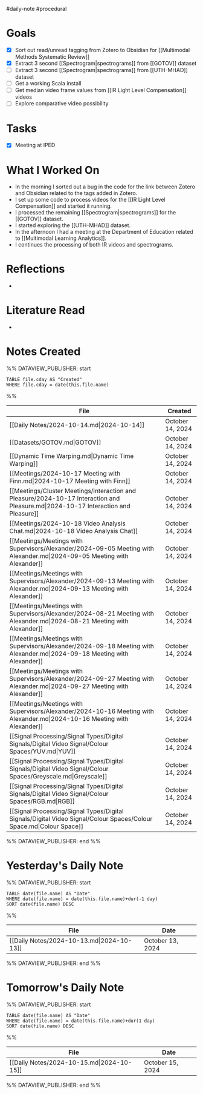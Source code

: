 #daily-note #procedural 

# Goals

- [x] Sort out read/unread tagging from Zotero to Obsidian for [[Multimodal Methods Systematic Review]]
- [x] Extract 3 second [[Spectrogram|spectrograms]] from [[GOTOV]] dataset
- [ ] Extract 3 second [[Spectrogram|spectrograms]] from [[UTH-MHAD]] dataset
- [ ] Get a working Scala install
- [ ] Get median video frame values from [[IR Light Level Compensation]] videos
- [ ] Explore comparative video possibility

# Tasks

- [x] Meeting at IPED

# What I Worked On

- In the morning I sorted out a bug in the code for the link between Zotero and Obsidian related to the tags added in Zotero.
- I set up some code to process videos for the [[IR Light Level Compensation]] and started it running.
- I processed the remaining [[Spectrogram|spectrograms]] for the [[GOTOV]] dataset.
- I started exploring the [[UTH-MHAD]] dataset.
- In the afternoon I had a meeting at the Department of Education related to [[Multimodal Learning Analytics]].
- I continues the processing of both IR videos and spectrograms.

# Reflections

- 

# Literature Read

- 

# Notes Created


%% DATAVIEW_PUBLISHER: start
```dataview
TABLE file.cday AS "Created"
WHERE file.cday = date(this.file.name)
```
%%

| File                                                                                                                               | Created          |
| ---------------------------------------------------------------------------------------------------------------------------------- | ---------------- |
| [[Daily Notes/2024-10-14.md\|2024-10-14]]                                                                                          | October 14, 2024 |
| [[Datasets/GOTOV.md\|GOTOV]]                                                                                                       | October 14, 2024 |
| [[Dynamic Time Warping.md\|Dynamic Time Warping]]                                                                                  | October 14, 2024 |
| [[Meetings/2024-10-17 Meeting with Finn.md\|2024-10-17 Meeting with Finn]]                                                         | October 14, 2024 |
| [[Meetings/Cluster Meetings/Interaction and Pleasure/2024-10-17 Interaction and Pleasure.md\|2024-10-17 Interaction and Pleasure]] | October 14, 2024 |
| [[Meetings/2024-10-18 Video Analysis Chat.md\|2024-10-18 Video Analysis Chat]]                                                     | October 14, 2024 |
| [[Meetings/Meetings with Supervisors/Alexander/2024-09-05 Meeting with Alexander.md\|2024-09-05 Meeting with Alexander]]           | October 14, 2024 |
| [[Meetings/Meetings with Supervisors/Alexander/2024-09-13 Meeting with Alexander.md\|2024-09-13 Meeting with Alexander]]           | October 14, 2024 |
| [[Meetings/Meetings with Supervisors/Alexander/2024-08-21 Meeting with Alexander.md\|2024-08-21 Meeting with Alexander]]           | October 14, 2024 |
| [[Meetings/Meetings with Supervisors/Alexander/2024-09-18 Meeting with Alexander.md\|2024-09-18 Meeting with Alexander]]           | October 14, 2024 |
| [[Meetings/Meetings with Supervisors/Alexander/2024-09-27 Meeting with Alexander.md\|2024-09-27 Meeting with Alexander]]           | October 14, 2024 |
| [[Meetings/Meetings with Supervisors/Alexander/2024-10-16 Meeting with Alexander.md\|2024-10-16 Meeting with Alexander]]           | October 14, 2024 |
| [[Signal Processing/Signal Types/Digital Signals/Digital Video Signal/Colour Spaces/YUV.md\|YUV]]                                  | October 14, 2024 |
| [[Signal Processing/Signal Types/Digital Signals/Digital Video Signal/Colour Spaces/Greyscale.md\|Greyscale]]                      | October 14, 2024 |
| [[Signal Processing/Signal Types/Digital Signals/Digital Video Signal/Colour Spaces/RGB.md\|RGB]]                                  | October 14, 2024 |
| [[Signal Processing/Signal Types/Digital Signals/Digital Video Signal/Colour Spaces/Colour Space.md\|Colour Space]]                | October 14, 2024 |

%% DATAVIEW_PUBLISHER: end %%

# Yesterday's Daily Note

%% DATAVIEW_PUBLISHER: start
```dataview
TABLE date(file.name) AS "Date"
WHERE date(file.name) = date(this.file.name)+dur(-1 day)
SORT date(file.name) DESC
```
%%

| File                                      | Date             |
| ----------------------------------------- | ---------------- |
| [[Daily Notes/2024-10-13.md\|2024-10-13]] | October 13, 2024 |

%% DATAVIEW_PUBLISHER: end %%
# Tomorrow's Daily Note

%% DATAVIEW_PUBLISHER: start
```dataview
TABLE date(file.name) AS "Date"
WHERE date(file.name) = date(this.file.name)+dur(1 day)
SORT date(file.name) DESC
```
%%

| File                                      | Date             |
| ----------------------------------------- | ---------------- |
| [[Daily Notes/2024-10-15.md\|2024-10-15]] | October 15, 2024 |

%% DATAVIEW_PUBLISHER: end %%


